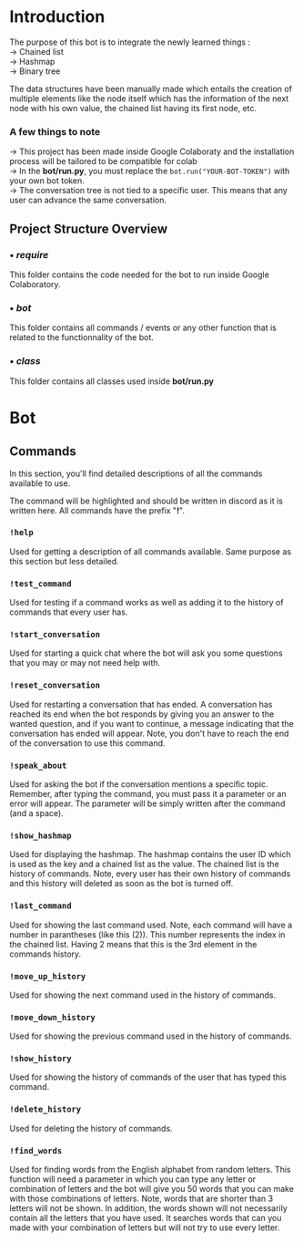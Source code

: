 # Introduction

The purpose of this bot is to integrate the newly learned things : <br>
→ Chained list <br>
→ Hashmap <br>
→ Binary tree 

The data structures have been manually made which entails the creation of multiple elements like the node itself which has the information of the next node with his own value, the chained list having its first node, etc. <br>

### A few things to note
→ This project has been made inside Google Colaboraty and the installation process will be tailored to be compatible for colab <br>
→ In the **bot/run.py**, you must replace the ```bot.run("YOUR-BOT-TOKEN")``` with your own bot token. <br>
→ The conversation tree is not tied to a specific user. This means that any user can advance the same conversation.

## Project Structure Overview

### • *require*
This folder contains the code needed for the bot to run inside Google Colaboratory.

### • *bot*
This folder contains all commands / events or any other function that is related to the functionnality of the bot.

### • *class*
This folder contains all classes used inside **bot/run.py**

# Bot

## Commands

In this section, you'll find detailed descriptions of all the commands available to use. <br>

The command will be highlighted and should be written in discord as it is written here. All commands have the prefix "**!**". 

### ```!help```
Used for getting a description of all commands available. Same purpose as this section but less detailed.

### ```!test_command```
Used for testing if a command works as well as adding it to the history of commands that every user has.

### ```!start_conversation```
Used for starting a quick chat where the bot will ask you some questions that you may or may not need help with.

### ```!reset_conversation```
Used for restarting a conversation that has ended. A conversation has reached its end when the bot responds by giving you an answer to the wanted question, and if you want to continue, a message indicating that the conversation has ended will appear. Note, you don't have to reach the end of the conversation to use this command.

### ```!speak_about```
Used for asking the bot if the conversation mentions a specific topic. Remember, after typing the command, you must pass it a parameter or an error will appear. The parameter will be simply written after the command (and a space).

### ```!show_hashmap```
Used for displaying the hashmap. The hashmap contains the user ID which is used as the key and a chained list as the value. The chained list is the history of commands. Note, every user has their own history of commands and this history will deleted as soon as the bot is turned off.

### ```!last_command```
Used for showing the last command used. Note, each command will have a number in parantheses (like this (2)). This number represents the index in the chained list. Having 2 means that this is the 3rd element in the commands history.

### ```!move_up_history```
Used for showing the next command used in the history of commands.

### ```!move_down_history```
Used for showing the previous command used in the history of commands.

### ```!show_history```
Used for showing the history of commands of the user that has typed this command.

### ```!delete_history```
Used for deleting the history of commands.

### ```!find_words```
Used for finding words from the English alphabet from random letters. This function will need a parameter in which you can type any letter or combination of letters and the bot will give you 50 words that you can make with those combinations of letters. Note, words that are shorter than 3 letters will not be shown. In addition, the words shown will not necessarily contain all the letters that you have used. It searches words that can you made with your combination of letters but will not try to use every letter.